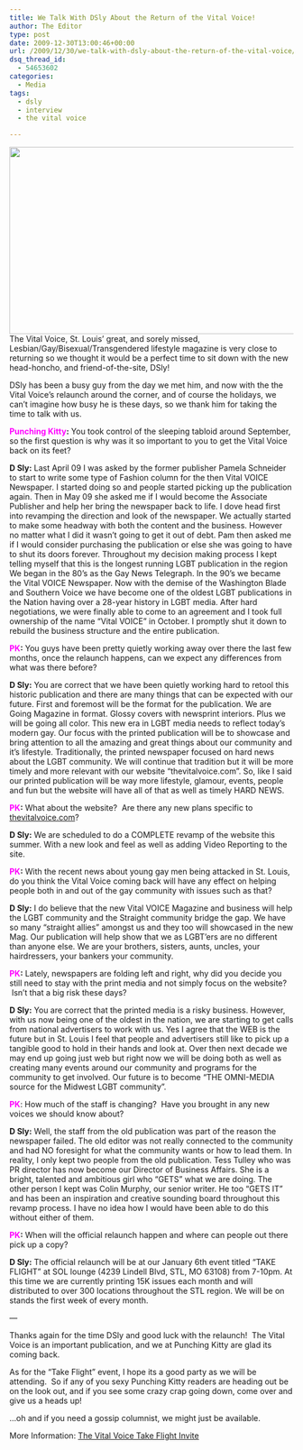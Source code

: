 ```yaml
---
title: We Talk With DSly About the Return of the Vital Voice!
author: The Editor
type: post
date: 2009-12-30T13:00:46+00:00
url: /2009/12/30/we-talk-with-dsly-about-the-return-of-the-vital-voice/
dsq_thread_id:
  - 54653602
categories:
  - Media
tags:
  - dsly
  - interview
  - the vital voice

---
```

[<img class="aligncenter size-full wp-image-2691" title="Vital Voice_logo_purple" src="http://punchingkitty.com/wp-content/uploads/2009/12/Vital-Voice_logo_purple.jpg" alt="" width="600" height="332" srcset="http://media.punchingkitty.com/wordpress/2009/12/Vital-Voice_logo_purple.jpg 600w, http://media.punchingkitty.com/wordpress/2009/12/Vital-Voice_logo_purple-300x166.jpg 300w" sizes="(max-width: 600px) 100vw, 600px" />][1]The Vital Voice, St. Louis&#8217; great, and sorely missed, Lesbian/Gay/Bisexual/Transgendered lifestyle magazine is very close to returning so we thought it would be a perfect time to sit down with the new head-honcho, and friend-of-the-site, DSly!

DSly has been a busy guy from the day we met him, and now with the the Vital Voice&#8217;s relaunch around the corner, and of course the holidays, we can&#8217;t imagine how busy he is these days, so we thank him for taking the time to talk with us.

**<span style="color: #ff00ff;">Punching Kitty</span>:** You took control of the sleeping tabloid around September, so the first question is why was it so important to you to get the Vital Voice back on its feet?

**D Sly:** Last April 09 I was asked by the former publisher Pamela Schneider to start to write some type of Fashion column for the then Vital VOICE Newspaper. I started doing so and people started picking up the publication again. Then in May 09 she asked me if I would become the Associate Publisher and help her bring the newspaper back to life. I dove head first into revamping the direction and look of the newspaper. We actually started to make some headway with both the content and the business. However no matter what I did it wasn’t going to get it out of debt. Pam then asked me if I would consider purchasing the publication or else she was going to have to shut its doors forever. Throughout my decision making process I kept telling myself that this is the longest running LGBT publication in the region We began in the 80’s as the Gay News Telegraph. In the 90’s we became the Vital VOICE Newspaper. Now with the demise of the Washington Blade and Southern Voice we have become one of the oldest LGBT publications in the Nation having over a 28-year history in LGBT media. After hard negotiations, we were finally able to come to an agreement and I took full ownership of the name “Vital VOICE” in October. I promptly shut it down to rebuild the business structure and the entire publication.

**<span style="color: #ff00ff;">PK</span>:** You guys have been pretty quietly working away over there the last few months, once the relaunch happens, can we expect any differences from what was there before?

**D Sly:** You are correct that we have been quietly working hard to retool this historic publication and there are many things that can be expected with our future. First and foremost will be the format for the publication. We are Going Magazine in format. Glossy covers with newsprint interiors. Plus we will be going all color. This new era in LGBT media needs to reflect today’s modern gay. Our focus with the printed publication will be to showcase and bring attention to all the amazing and great things about our community and it’s lifestyle. Traditionally, the printed newspaper focused on hard news about the LGBT community. We will continue that tradition but it will be more timely and more relevant with our website “thevitalvoice.com”. So, like I said our printed publication will be way more lifestyle, glamour, events, people and fun but the website will have all of that as well as timely HARD NEWS.

**<span style="color: #ff00ff;">PK</span>:** What about the website?  Are there any new plans specific to <a href="http://thevitalvoice.com" target="_blank">thevitalvoice.com</a>?

**D Sly:** We are scheduled to do a COMPLETE revamp of the website this summer. With a new look and feel as well as adding Video Reporting to the site.

**<span style="color: #ff00ff;">PK</span>:** With the recent news about young gay men being attacked in St. Louis, do you think the Vital Voice coming back will have any effect on helping people both in and out of the gay community with issues such as that?

**D Sly:** I do believe that the new Vital VOICE Magazine and business will help the LGBT community and the Straight community bridge the gap. We have so many “straight allies” amongst us and they too will showcased in the new Mag. Our publication will help show that we as LGBT’ers are no different than anyone else. We are your brothers, sisters, aunts, uncles, your hairdressers, your bankers your community.

**<span style="color: #ff00ff;">PK</span>:** Lately, newspapers are folding left and right, why did you decide you still need to stay with the print media and not simply focus on the website?  Isn&#8217;t that a big risk these days?

**D Sly:** You are correct that the printed media is a risky business. However, with us now being one of the oldest in the nation, we are starting to get calls from national advertisers to work with us. Yes I agree that the WEB is the future but in St. Louis I feel that people and advertisers still like to pick up a tangible good to hold in their hands and look at. Over then next decade we may end up going just web but right now we will be doing both as well as creating many events around our community and programs for the community to get involved. Our future is to become “THE OMNI-MEDIA source for the Midwest LGBT community”.

**<span style="color: #ff00ff;">PK</span>**: How much of the staff is changing?  Have you brought in any new voices we should know about?

**D Sly:** Well, the staff from the old publication was part of the reason the newspaper failed. The old editor was not really connected to the community and had NO foresight for what the community wants or how to lead them. In reality, I only kept two people from the old publication. Tess Tulley who was PR director has now become our Director of Business Affairs. She is a bright, talented and ambitious girl who “GETS” what we are doing. The other person I kept was Colin Murphy, our senior writer. He too “GETS IT” and has been an inspiration and creative sounding board throughout this revamp process. I have no idea how I would have been able to do this without either of them.

**<span style="color: #ff00ff;">PK</span>:** When will the official relaunch happen and where can people out there pick up a copy?

**D Sly:** The official relaunch will be at our January 6th event titled “TAKE FLIGHT” at SOL lounge (4239 Lindell Blvd, STL, MO 63108) from 7-10pm. At this time we are currently printing 15K issues each month and will distributed to over 300 locations throughout the STL region. We will be on stands the first week of every month.

&#8212;

Thanks again for the time DSly and good luck with the relaunch!  The Vital Voice is an important publication, and we at Punching Kitty are glad its coming back.

As for the &#8220;Take Flight&#8221; event, I hope its a good party as we will be attending.  So if any of you sexy Punching Kitty readers are heading out be on the look out, and if you see some crazy crap going down, come over and give us a heads up!

&#8230;oh and if you need a gossip columnist, we might just be available.

More Information: <a href="http://punchingkitty.com/wp-content/uploads/2009/12/vital_voice_invite.jpg" target="_blank">The Vital Voice Take Flight Invite</a>

 [1]: http://punchingkitty.com/wp-content/uploads/2009/12/Vital-Voice_logo_purple.jpg